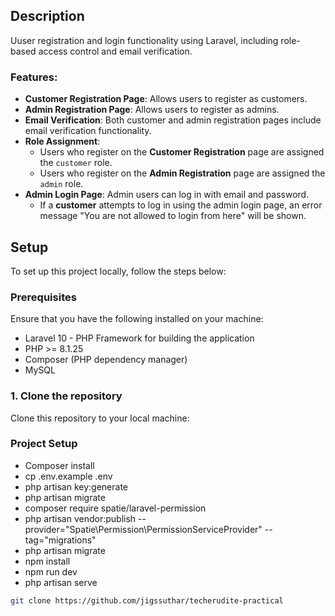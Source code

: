 

## Description

Uuser registration and login functionality using Laravel, including role-based access control and email verification.

### Features:

- **Customer Registration Page**: Allows users to register as customers.
- **Admin Registration Page**: Allows users to register as admins.
- **Email Verification**: Both customer and admin registration pages include email verification functionality.
- **Role Assignment**: 
  - Users who register on the **Customer Registration** page are assigned the `customer` role.
  - Users who register on the **Admin Registration** page are assigned the `admin` role.
- **Admin Login Page**: Admin users can log in with email and password.
  - If a **customer** attempts to log in using the admin login page, an error message "You are not allowed to login from here" will be shown.
  
## Setup

To set up this project locally, follow the steps below:

### Prerequisites

Ensure that you have the following installed on your machine:
- Laravel 10 - PHP Framework for building the application
- PHP >= 8.1.25
- Composer (PHP dependency manager)
- MySQL

### 1. Clone the repository

Clone this repository to your local machine:

### Project Setup
- Composer install
- cp .env.example .env
- php artisan key:generate
- php artisan migrate
- composer require spatie/laravel-permission
- php artisan vendor:publish --provider="Spatie\Permission\PermissionServiceProvider" --tag="migrations"
- php artisan migrate
- npm install
- npm run dev
- php artisan serve

```bash
git clone https://github.com/jigssuthar/techerudite-practical


